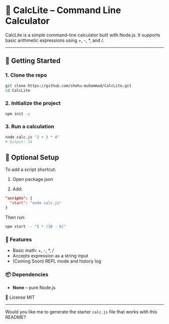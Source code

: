 # 🧮 CalcLite – Command Line Calculator

CalcLite is a simple command-line calculator built with Node.js. It supports basic arithmetic expressions using +, -, *, and /.

---

## 🚀 Getting Started

### 1. Clone the repo
```bash
git clone https://github.com/shehu-muhammad/CalcLite.git
cd CalcLite
```

### 2. Initialize the project
```bash
npm init -y
```

### 3. Run a calculation
```bash
node calc.js "2 + 3 * 4"
# Output: 14
```

## 🔧 Optional Setup
To add a script shortcut:

1. Open package.json

2. Add:
```json
"scripts": {
  "start": "node calc.js"
}
```

Then run:
```bash
npm start -- "5 * (10 - 6)"
```

### 📝 Features
- Basic math: +, -, *, /
- Accepts expression as a string input
- (Coming Soon) REPL mode and history log

### 📦 Dependencies
- **None** – pure Node.js

📄 License
MIT


---

Would you like me to generate the starter `calc.js` file that works with this README?




